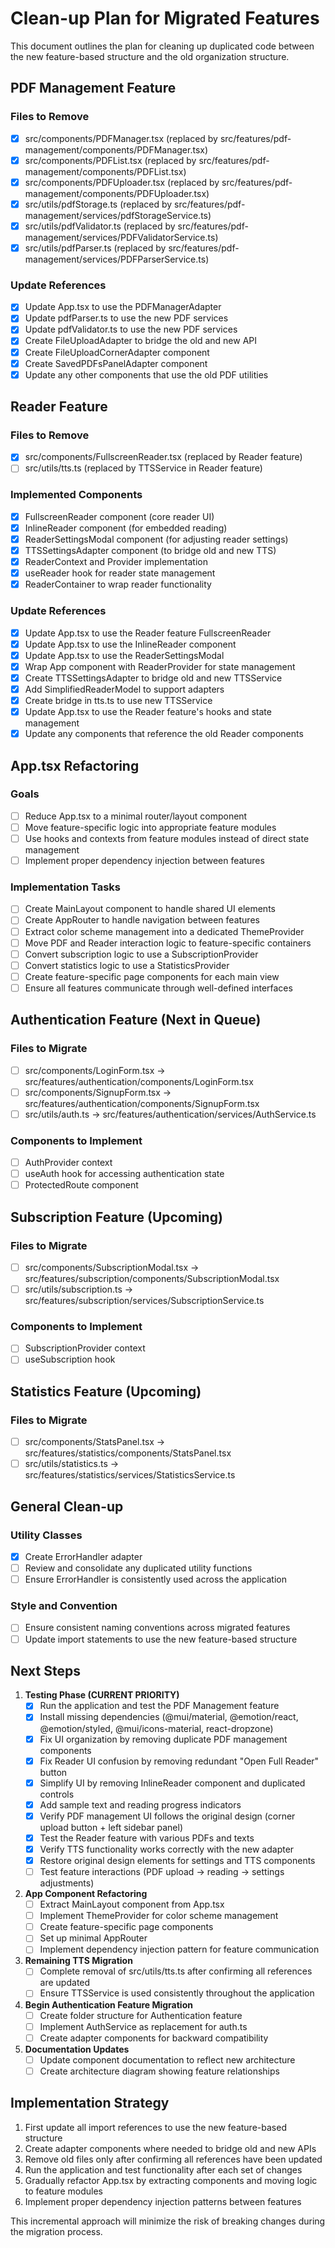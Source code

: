 # Clean-up Plan for Migrated Features

This document outlines the plan for cleaning up duplicated code between the new feature-based structure and the old organization structure.

## PDF Management Feature

### Files to Remove
- [x] src/components/PDFManager.tsx (replaced by src/features/pdf-management/components/PDFManager.tsx)
- [x] src/components/PDFList.tsx (replaced by src/features/pdf-management/components/PDFList.tsx)
- [x] src/components/PDFUploader.tsx (replaced by src/features/pdf-management/components/PDFUploader.tsx)
- [x] src/utils/pdfStorage.ts (replaced by src/features/pdf-management/services/pdfStorageService.ts)
- [x] src/utils/pdfValidator.ts (replaced by src/features/pdf-management/services/PDFValidatorService.ts)
- [x] src/utils/pdfParser.ts (replaced by src/features/pdf-management/services/PDFParserService.ts)

### Update References
- [x] Update App.tsx to use the PDFManagerAdapter
- [x] Update pdfParser.ts to use the new PDF services
- [x] Update pdfValidator.ts to use the new PDF services
- [x] Create FileUploadAdapter to bridge the old and new API
- [x] Create FileUploadCornerAdapter component
- [x] Create SavedPDFsPanelAdapter component
- [x] Update any other components that use the old PDF utilities

## Reader Feature

### Files to Remove
- [x] src/components/FullscreenReader.tsx (replaced by Reader feature)
- [ ] src/utils/tts.ts (replaced by TTSService in Reader feature)

### Implemented Components
- [x] FullscreenReader component (core reader UI)
- [x] InlineReader component (for embedded reading)
- [x] ReaderSettingsModal component (for adjusting reader settings)
- [x] TTSSettingsAdapter component (to bridge old and new TTS)
- [x] ReaderContext and Provider implementation
- [x] useReader hook for reader state management
- [x] ReaderContainer to wrap reader functionality

### Update References
- [x] Update App.tsx to use the Reader feature FullscreenReader
- [x] Update App.tsx to use the InlineReader component
- [x] Update App.tsx to use the ReaderSettingsModal
- [x] Wrap App component with ReaderProvider for state management
- [x] Create TTSSettingsAdapter to bridge old and new TTSService
- [x] Add SimplifiedReaderModel to support adapters
- [x] Create bridge in tts.ts to use new TTSService
- [x] Update App.tsx to use the Reader feature's hooks and state management
- [x] Update any components that reference the old Reader components

## App.tsx Refactoring

### Goals
- [ ] Reduce App.tsx to a minimal router/layout component
- [ ] Move feature-specific logic into appropriate feature modules
- [ ] Use hooks and contexts from feature modules instead of direct state management
- [ ] Implement proper dependency injection between features

### Implementation Tasks
- [ ] Create MainLayout component to handle shared UI elements
- [ ] Create AppRouter to handle navigation between features
- [ ] Extract color scheme management into a dedicated ThemeProvider
- [ ] Move PDF and Reader interaction logic to feature-specific containers
- [ ] Convert subscription logic to use a SubscriptionProvider
- [ ] Convert statistics logic to use a StatisticsProvider
- [ ] Create feature-specific page components for each main view
- [ ] Ensure all features communicate through well-defined interfaces

## Authentication Feature (Next in Queue)

### Files to Migrate
- [ ] src/components/LoginForm.tsx → src/features/authentication/components/LoginForm.tsx
- [ ] src/components/SignupForm.tsx → src/features/authentication/components/SignupForm.tsx 
- [ ] src/utils/auth.ts → src/features/authentication/services/AuthService.ts

### Components to Implement
- [ ] AuthProvider context
- [ ] useAuth hook for accessing authentication state
- [ ] ProtectedRoute component

## Subscription Feature (Upcoming)

### Files to Migrate
- [ ] src/components/SubscriptionModal.tsx → src/features/subscription/components/SubscriptionModal.tsx
- [ ] src/utils/subscription.ts → src/features/subscription/services/SubscriptionService.ts

### Components to Implement
- [ ] SubscriptionProvider context
- [ ] useSubscription hook

## Statistics Feature (Upcoming)

### Files to Migrate
- [ ] src/components/StatsPanel.tsx → src/features/statistics/components/StatsPanel.tsx
- [ ] src/utils/statistics.ts → src/features/statistics/services/StatisticsService.ts

## General Clean-up

### Utility Classes
- [x] Create ErrorHandler adapter
- [ ] Review and consolidate any duplicated utility functions
- [ ] Ensure ErrorHandler is consistently used across the application

### Style and Convention
- [ ] Ensure consistent naming conventions across migrated features
- [ ] Update import statements to use the new feature-based structure

## Next Steps

1. **Testing Phase (CURRENT PRIORITY)**
   - [x] Run the application and test the PDF Management feature
   - [x] Install missing dependencies (@mui/material, @emotion/react, @emotion/styled, @mui/icons-material, react-dropzone)
   - [x] Fix UI organization by removing duplicate PDF management components 
   - [x] Fix Reader UI confusion by removing redundant "Open Full Reader" button
   - [x] Simplify UI by removing InlineReader component and duplicated controls
   - [x] Add sample text and reading progress indicators
   - [x] Verify PDF management UI follows the original design (corner upload button + left sidebar panel)
   - [x] Test the Reader feature with various PDFs and texts
   - [x] Verify TTS functionality works correctly with the new adapter
   - [x] Restore original design elements for settings and TTS components
   - [ ] Test feature interactions (PDF upload → reading → settings adjustments)

2. **App Component Refactoring**
   - [ ] Extract MainLayout component from App.tsx
   - [ ] Implement ThemeProvider for color scheme management
   - [ ] Create feature-specific page components
   - [ ] Set up minimal AppRouter
   - [ ] Implement dependency injection pattern for feature communication

3. **Remaining TTS Migration**
   - [ ] Complete removal of src/utils/tts.ts after confirming all references are updated
   - [ ] Ensure TTSService is used consistently throughout the application

4. **Begin Authentication Feature Migration**
   - [ ] Create folder structure for Authentication feature
   - [ ] Implement AuthService as replacement for auth.ts
   - [ ] Create adapter components for backward compatibility

5. **Documentation Updates**
   - [ ] Update component documentation to reflect new architecture
   - [ ] Create architecture diagram showing feature relationships

## Implementation Strategy

1. First update all import references to use the new feature-based structure
2. Create adapter components where needed to bridge old and new APIs
3. Remove old files only after confirming all references have been updated
4. Run the application and test functionality after each set of changes
5. Gradually refactor App.tsx by extracting components and moving logic to feature modules
6. Implement proper dependency injection patterns between features

This incremental approach will minimize the risk of breaking changes during the migration process. 